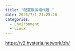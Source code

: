 ```yaml
---
title: "配置服务端代理 "
date: 2025/7/1 21:25:28
categories:
  - Environment
  - Linux
---
```

https://v2.hysteria.network/zh/